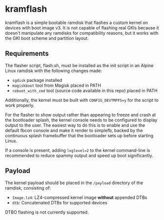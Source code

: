 # kramflash

kramflash is a simple bootable ramdisk that flashes a custom kernel on devices with boot image v3. It is not capable of flashing real GKIs because it doesn't manipulate any ramdisks for compatibility reasons, but it works with the GKI boot scheme and partition layout.

## Requirements

The flasher script, flash.sh, must be installed as the init script in an Alpine Linux ramdisk with the following changes made:

- `sgdisk` package installed
- `magiskboot` tool from Magisk placed in PATH
- `reboot_with_cmd` tool (source code available in this repo) placed in PATH

Additionally, the kernel must be built with `CONFIG_DEVTMPFS=y` for the script to work properly.

For the flasher to show output rather than appearing to freeze and crash at the bootloader splash, the kernel console needs to be configured to display output to the user. The easiest way to do this is to enable and use the default fbcon console and make it render to simplefb, backed by the continuous splash framebuffer that the bootloader sets up before starting Linux.

If a console is present, adding `loglevel=2` to the kernel command-line is recommended to reduce spammy output and speed up boot significantly.

## Payload

The kernel payload should be placed in the `/payload` directory of the ramdisk, consisting of:

- `Image.lz4`: LZ4-compressed kernel image **without** appended DTBs
- `dtb`: Concatenated DTBs for supported devices

DTBO flashing is not currently supported.
